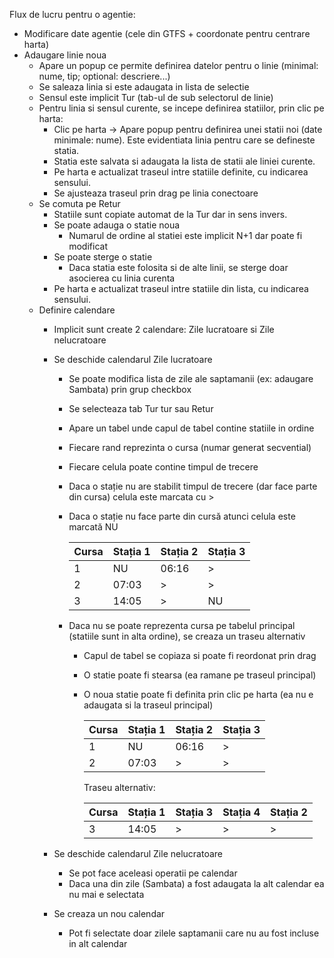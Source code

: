 Flux de lucru pentru o agentie:
* Modificare date agentie (cele din GTFS + coordonate pentru centrare harta) 
* Adaugare linie noua
    * Apare un popup ce permite definirea datelor pentru o linie (minimal: nume, tip; optional: descriere...)
    * Se saleaza linia si este adaugata in lista de selectie
    * Sensul este implicit Tur (tab-ul de sub selectorul de linie)
    * Pentru linia si sensul curente, se incepe definirea statiilor, prin clic pe harta:
        * Clic pe harta -> Apare popup pentru definirea unei statii noi (date minimale: nume). Este evidentiata linia pentru care se defineste statia.
        * Statia este salvata si adaugata la lista de statii ale liniei curente.
        * Pe harta e actualizat traseul intre statiile definite, cu indicarea sensului.
        * Se ajusteaza traseul prin drag pe linia conectoare 
    * Se comuta pe Retur
        * Statiile sunt copiate automat de la Tur dar in sens invers.
        * Se poate adauga o statie noua
            * Numarul de ordine al statiei este implicit N+1 dar poate fi modificat
        * Se poate sterge o statie
            * Daca statia este folosita si de alte linii, se sterge doar asocierea cu linia curenta
        * Pe harta e actualizat traseul intre statiile din lista, cu indicarea sensului.
    * Definire calendare
        * Implicit sunt create 2 calendare: Zile lucratoare si Zile nelucratoare 
        * Se deschide calendarul Zile lucratoare
            * Se poate modifica lista de zile ale saptamanii (ex: adaugare Sambata) prin grup checkbox
            * Se selecteaza tab Tur tur sau Retur 
            * Apare un tabel unde capul de tabel contine statiile in ordine
            * Fiecare rand reprezinta o cursa (numar generat secvential)
            * Fiecare celula poate contine timpul de trecere
            * Daca o stație nu are stabilit timpul de trecere (dar face parte din cursa) celula este marcata cu >
            * Daca o stație nu face parte din cursă atunci celula este marcată NU

              Cursa | Stația 1 | Stația 2 | Stația 3
              ----- | -------- | -------- | --------
              1     |    NU    |   06:16  |    >
              2     |   07:03  |     >    |    >
              3     |   14:05  |     >    |    NU
            
            * Daca nu se poate reprezenta cursa pe tabelul principal (statiile sunt in alta ordine), se creaza un traseu alternativ
                * Capul de tabel se copiaza si poate fi reordonat prin drag
                * O statie poate fi stearsa (ea ramane pe traseul principal)
                * O noua statie poate fi definita prin clic pe harta (ea nu e adaugata si la traseul principal)

                  Cursa | Stația 1 | Stația 2 | Stația 3
                  ----- | -------- | -------- | --------
                  1     |    NU    |   06:16  |    >
                  2     |   07:03  |     >    |    >
                
                  Traseu alternativ:
                  
                  Cursa | Stația 1 | Stația 3 | Stația 4 | Stația 2
                  ----- | -------- | -------- | -------- | --------
                  3     |   14:05  |     >    |    >     |    >
                         
        * Se deschide calendarul Zile nelucratoare
            * Se pot face aceleasi operatii pe calendar
            * Daca una din zile (Sambata) a fost adaugata la alt calendar ea nu mai e selectata 
        * Se creaza un nou calendar
            * Pot fi selectate doar zilele saptamanii care nu au fost incluse in alt calendar
        

